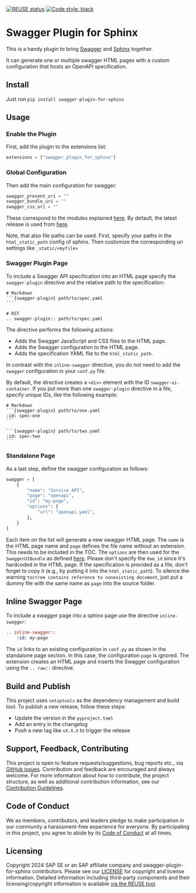 [![REUSE status](https://api.reuse.software/badge/github.com/SAP/swagger-plugin-for-sphinx)](https://api.reuse.software/info/github.com/SAP/swagger-plugin-for-sphinx)
[![Code style: black](https://img.shields.io/badge/code%20style-black-000000.svg)](https://github.com/psf/black)

# Swagger Plugin for Sphinx

This is a handy plugin to bring [Swagger](https://swagger.io/) and [Sphinx](https://www.sphinx-doc.org/en/master/) together.

It can generate one or multiple swagger HTML pages with a custom configuration that hosts an OpenAPI specification.

## Install

Just run `pip install swagger-plugin-for-sphinx`

## Usage

### Enable the Plugin

First, add the plugin to the extensions list:

```python
extensions = ["swagger_plugin_for_sphinx"]
```

### Global Configuration

Then add the main configuration for swagger:

```python
swagger_present_uri = ""
swagger_bundle_uri = ""
swagger_css_uri = ""
```

These correspond to the modules explained [here](https://github.com/swagger-api/swagger-ui/blob/master/docs/usage/installation.md).
By default, the latest release is used from [here](https://cdn.jsdelivr.net/npm/swagger-ui-dist@latest).

Note, that also file paths can be used.
First, specify your paths in the `html_static_path` config of sphinx.
Then customize the corresponding uri settings like `_static/<myfile>`

### Swagger Plugin Page

To include a Swagger API specification into an HTML page specify the `swagger-plugin` directive and the relative path to the specification:

````code
# Markdown
```{swagger-plugin} path/to/spec.yaml
```

# RST
.. swagger-plugin:: path/to/spec.yaml
````

The directive performs the following actions:

- Adds the Swagger JavaScript and CSS files to the HTML page.
- Adds the Swagger configuration to the HTML page.
- Adds the specification YAML file to the `html_static_path`.

In contrast with the `inline-swagger` directive, you do not need to add the `swagger`
configuration in your `conf.py` file.

By default, the directive creates a `<div>` element with the ID `swagger-ui-container`.
If you put more than one `swagger-plugin` directive in a file, specify unique IDs, like the following example:

````code
# Markdown
```{swagger-plugin} path/to/one.yaml
:id: spec-one
```

```{swagger-plugin} path/to/two.yaml
:id: spec-two
```
````

### Standalone Page

As a last step, define the swagger configuration as follows:

```python
swagger = [
    {
        "name": "Service API",
        "page": "openapi",
        "id": "my-page",
        "options": {
            "url": "openapi.yaml",
        },
    }
]
```

Each item on the list will generate a new swagger HTML page.
The `name` is the HTML page name and `page` defines the file name without an extension. This needs to be included in the TOC.
The `options` are then used for the `SwaggerUIBundle` as defined [here](https://github.com/swagger-api/swagger-ui/blob/master/docs/usage/configuration.md).
Please don't specify the `dom_id` since it's hardcoded in the HTML page.
If the specification is provided as a file, don't forget to copy it (e.g., by putting it into the `html_static_path`).
To silence the warning `toctree contains reference to nonexisting document`, just put a dummy file with the same name as `page` into the source folder.

## Inline Swagger Page

To include a swagger page into a sphinx page use the directive ``inline-swagger``:

```rst
.. inline-swagger::
    :id: my-page
```

The ``id`` links to an existing configuration in ``conf.py`` as shown in the standalone page section.
In this case, the configuration ``page`` is ignored.
The extension creates an HTML page and inserts the Swagger configuration using the ``.. raw::``
directive.

## Build and Publish

This project uses `setuptools` as the dependency management and build tool.
To publish a new release, follow these steps:
* Update the version in the `pyproject.toml`
* Add an entry in the changelog
* Push a new tag like `vX.X.X` to trigger the release

## Support, Feedback, Contributing

This project is open to feature requests/suggestions, bug reports etc., via [GitHub issues](https://github.com/SAP/<your-project>/issues). Contribution and feedback are encouraged and always welcome. For more information about how to contribute, the project structure, as well as additional contribution information, see our [Contribution Guidelines](CONTRIBUTING.md).

## Code of Conduct

We as members, contributors, and leaders pledge to make participation in our community a harassment-free experience for everyone. By participating in this project, you agree to abide by its [Code of Conduct](CODE_OF_CONDUCT.md) at all times.

## Licensing

Copyright 2024 SAP SE or an SAP affiliate company and swagger-plugin-for-sphinx contributors.
Please see our [LICENSE](LICENSE) for copyright and license information.
Detailed information including third-party components and their licensing/copyright information is available [via the REUSE tool](https://api.reuse.software/info/github.com/SAP/<your-project>).
